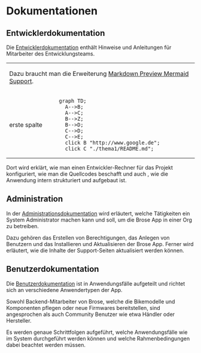 # Dokumentationen

## Entwicklerdokumentation

Die [Entwicklerdokumentation](DEVELOPERS.md) enthält Hinweise und Anleitungen für Mitarbeiter des Entwicklungsteams.

<table>
<tr>
<td colspan="2">

Dazu braucht man die Erweiterung [Markdown Preview Mermaid Support](https://marketplace.visualstudio.com/items?itemName=bierner.markdown-mermaid).

<tr>
<td>erste spalte</td>
<td>

```mermaid
graph TD;
  A-->B;
  A-->C;
  B-->Z;
  B-->D;
  C-->D;
  C-->E;
  click B "http://www.google.de";
  click C "./thema1/README.md";
```

</td></tr></table>

Dort wird erklärt, wie man einen Entwickler-Rechner für das Projekt konfiguriert, wie man die Quellcodes beschafft und auch , wie die Anwendung intern strukturiert und aufgebaut ist.

## Administration

In der [Administrationsdokumentation](ADMINISTRATION.md) wird erläutert, welche Tätigkeiten ein System Administrator machen kann und soll, um die Brose App in einer Org zu betreiben.

Dazu gehören das Erstellen von Berechtigungen, das Anlegen von Benutzern und das Installieren und Aktualisieren der Brose App. Ferner wird erläutert, wie die Inhalte der Support-Seiten aktualisiert werden können.

## Benutzerdokumentation

Die [Benutzerdokumentation](OPERATION.md) ist in Anwendungsfälle aufgeteilt und richtet sich an verschiedene Anwendertypen der App.

Sowohl Backend-Mitarbeiter von Brose, welche die Bikemodelle und Komponenten pflegen oder neue Firmwares bereitstellen, sind angesprochen als auch Community Benutzer wie etwa Händler oder Hersteller.

Es werden genaue Schrittfolgen aufgeführt, welche Anwendungsfälle wie im System durchgeführt werden können und welche Rahmenbedingungen dabei beachtet werden müssen.
